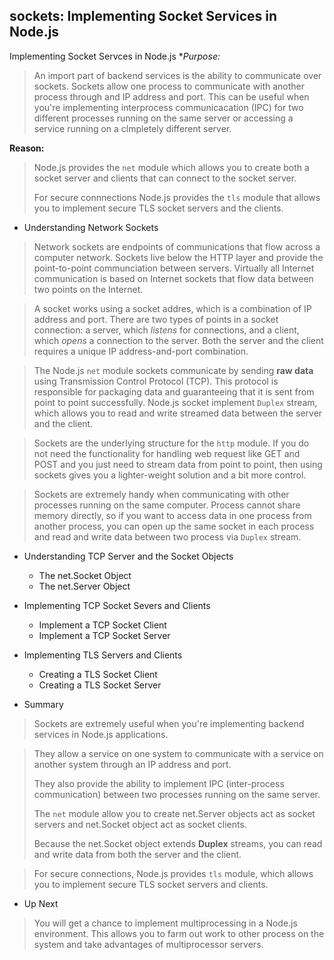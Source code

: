 ## sockets: Implementing Socket Services in Node.js

Implementing Socket Servces in Node.js 
**Purpose:*
> An import part of backend services is the ability to communicate over sockets.
> Sockets allow one process to communicate with another process through and IP address and port.
> This can be useful when you're implementing interprocess communicacation (IPC) for two different processes
> running on the same server or accessing a service running on a clmpletely different server.

**Reason:**
> Node.js provides the `net` module which allows you to create both a socket server and clients that can connect 
> to the socket server.
>
> For secure connnections Node.js provides the `tls` module that allows you to implement secure TLS socket servers
> and the clients.

- Understanding Network Sockets
> Network sockets are endpoints of communications that flow across a computer network. 
> Sockets live below the HTTP layer and provide the point-to-point communciation between servers.
> Virtually all Internet communication is based on Internet sockets that flow data between two points on the Internet.

> A socket works using a socket addres, which is a combination of IP address and port.
> There are two types of points in a socket connection: a server, which *listens* for connections, and a
> client, which *opens* a connection to the server.
> Both the server and the client requires a unique IP address-and-port combination.

> The Node.js `net` module sockets communicate by sending **raw data** using Transmission Control Protocol (TCP).
> This protocol is responsible for packaging data and guaranteeing that it is sent from point to point successfully.
> Node.js socket implement `Duplex` stream, which allows you to read and write streamed data between the server
> and the client.

> Sockets are the underlying structure for the `http` module. If you do not need the functionality for handling
> web request like GET and POST and you just need to stream data from point to point, then using sockets gives
> you a lighter-weight solution and a bit more control.

> Sockets are extremely handy when communicating with other processes running on the same computer.
> Process cannot share memory directly, so if you want to access data in one process from another process,
> you can open up the same socket in each process and read and write data between two process via `Duplex` stream.
	
- Understanding TCP Server and the Socket Objects
  - The net.Socket Object
  - The net.Server Object
	
- Implementing TCP Socket Severs and Clients
  - Implement a TCP Socket Client
  - Implement a TCP Socket Server
  
- Implementing TLS Servers and Clients
  - Creating a TLS Socket Client
  - Creating a TLS Socket Server
  	
- Summary
> Sockets are extremely useful when you're implementing backend services in Node.js
> applications. 

> They allow a service on one system to communicate with a service on another system
> through an IP address and port.
>
> They also provide the ability to implement IPC (inter-process communication) 
> between two processes running on the same server.
>
> The `net` module allow you to create net.Server objects act as socket servers and 
> net.Socket object act as socket clients.
>
> Because the net.Socket object extends **Duplex** streams, you can read and write data
> from both the server and the client.

> For secure connections, Node.js provides `tls` module, which allows you to implement
> secure TLS socket servers and clients.

- Up Next
> You will get a chance to implement multiprocessing in a Node.js environment. This
> allows you to farm out work to other process on the system and take advantages
> of multiprocessor servers.


